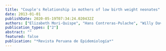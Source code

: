 ```yaml
---
title: "Couple's Relationship in mothers of low birth weight neonates"
date: 2013-01-01
publishDate: 2020-05-19T07:34:24.020432Z
authors: ["Elizabeth Mori-Quispe", "Hans Contreras-Pulache", "Willy David Hinostroza-Camposano", "Enrique Gil-Guevara", "Alexandra Vallejos-Matos", "**Horacio Chacón-Torrico**"]
publication_types: ["2"]
abstract: ""
featured: false
publication: "*Revista Peruana de Epidemiología*"
---
```



